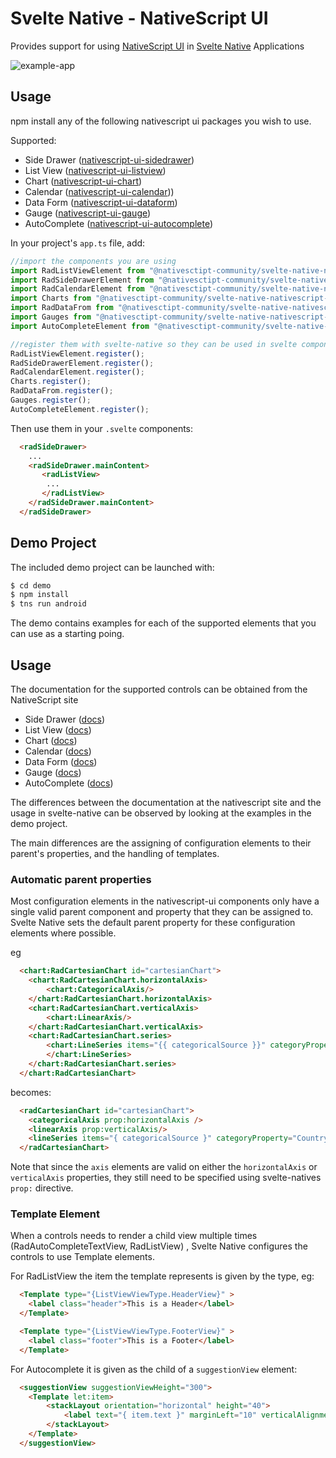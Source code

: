 # Svelte Native - NativeScript UI

Provides support for using [NativeScript UI](https://docs.nativescript.org/ui/overview#nativescript-ui-overview) in [Svelte Native](https://svelte-native.technology) Applications

![example-app](https://raw.githubusercontent.com/nativescript-community/svelte-native-nativescript-ui/master/svelte-native-nativescript-ui.gif)

## Usage

npm install any of the following nativescript ui packages you wish to use.

Supported:

  * Side Drawer ([nativescript-ui-sidedrawer](https://www.npmjs.com/package/nativescript-ui-sidedrawer)) 
  * List View ([nativescript-ui-listview](https://www.npmjs.com/package/nativescript-ui-listview)) 
  * Chart ([nativescript-ui-chart](https://www.npmjs.com/package/nativescript-ui-chart))
  * Calendar ([nativescript-ui-calendar](https://www.npmjs.com/package/nativescript-ui-calendar)))
  * Data Form ([nativescript-ui-dataform](https://www.npmjs.com/package/nativescript-ui-dataform))
  * Gauge ([nativescript-ui-gauge](https://www.npmjs.com/package/nativescript-ui-gauge)) 
  * AutoComplete ([nativescript-ui-autocomplete](https://www.npmjs.com/package/nativescript-ui-autocomplete))


In your project's `app.ts` file, add:

```js
//import the components you are using
import RadListViewElement from "@nativesctipt-community/svelte-native-nativescript-ui/listview"
import RadSideDrawerElement from "@nativesctipt-community/svelte-native-nativescript-ui/sidedrawer"
import RadCalendarElement from "@nativesctipt-community/svelte-native-nativescript-ui/calendar"
import Charts from "@nativesctipt-community/svelte-native-nativescript-ui/chart"
import RadDataFrom from "@nativesctipt-community/svelte-native-nativescript-ui/dataform"
import Gauges from "@nativesctipt-community/svelte-native-nativescript-ui/gauge"
import AutoCompleteElement from "@nativesctipt-community/svelte-native-nativescript-ui/autocomplete"

//register them with svelte-native so they can be used in svelte components
RadListViewElement.register();
RadSideDrawerElement.register();
RadCalendarElement.register();
Charts.register();
RadDataFrom.register();
Gauges.register();
AutoCompleteElement.register();
```

Then use them in your `.svelte` components: 

```html
  <radSideDrawer>
    ...
    <radSideDrawer.mainContent>
       <radListView>
        ...
       </radListView>
    </radSideDrawer.mainContent>  
  </radSideDrawer>
```

## Demo Project

The included demo project can be launched with:

```sh
$ cd demo
$ npm install
$ tns run android
```

The demo contains examples for each of the supported elements that you can use as a starting poing.


## Usage

The documentation for the supported controls can be obtained from the NativeScript site

  * Side Drawer ([docs](https://docs.nativescript.org/ui/components/SideDrawer/overview))
  * List View  ([docs](https://docs.nativescript.org/ui/components/RadListView))
  * Chart ([docs](https://docs.nativescript.org/ui/components/Chart))
  * Calendar  ([docs](https://docs.nativescript.org/ui/components/Calendar))
  * Data Form  ([docs](https://docs.nativescript.org/ui/components/DataForm/dataform-overview))
  * Gauge  ([docs](https://docs.nativescript.org/ui/components/Gauge/overview))
  * AutoComplete ([docs](https://docs.nativescript.org/ui/components/AutoCompleteTextView/overview))

The differences between the documentation at the nativescript site and the usage in svelte-native can be observed by looking at the examples in the demo project.

The main differences are the assigning of configuration elements to their parent's properties, and the handling of templates.

### Automatic parent properties

Most configuration elements in the nativescript-ui components only have a single valid parent component and property that they can be assigned to. Svelte Native sets the default parent property for these configuration elements where possible.

eg
```html
  <chart:RadCartesianChart id="cartesianChart">
    <chart:RadCartesianChart.horizontalAxis>
        <chart:CategoricalAxis/>
    </chart:RadCartesianChart.horizontalAxis>
    <chart:RadCartesianChart.verticalAxis>
        <chart:LinearAxis/>
    </chart:RadCartesianChart.verticalAxis>
    <chart:RadCartesianChart.series>
        <chart:LineSeries items="{{ categoricalSource }}" categoryProperty="Country" valueProperty="Amount">
        </chart:LineSeries>
    </chart:RadCartesianChart.series>
  </chart:RadCartesianChart>
```
becomes:
```html
  <radCartesianChart id="cartesianChart">
    <categoricalAxis prop:horizontalAxis />
    <linearAxis prop:verticalAxis/>
    <lineSeries items="{ categoricalSource }" categoryProperty="Country" valueProperty="Amount" />
  </radCartesianChart>
```

Note that since the `axis` elements are valid on either the `horizontalAxis` or `verticalAxis` properties, they still need to be specified using svelte-natives `prop:` directive.


### Template Element

When a controls needs to render a child view multiple times (RadAutoCompleteTextView, RadListView) , Svelte Native configures the controls to use Template elements. 

For RadListView the item the template represents is given by the type, eg:

```html
  <Template type="{ListViewViewType.HeaderView}" > 
    <label class="header">This is a Header</label>
  </Template>

  <Template type="{ListViewViewType.FooterView}" > 
    <label class="footer">This is a Footer</label>
  </Template>
```

For Autocomplete it is given as the child of a `suggestionView` element:

```html
  <suggestionView suggestionViewHeight="300">
    <Template let:item>
        <stackLayout orientation="horizontal" height="40">
            <label text="{ item.text }" marginLeft="10" verticalAlignment="center"/>
        </stackLayout>
    </Template>
  </suggestionView>
```


